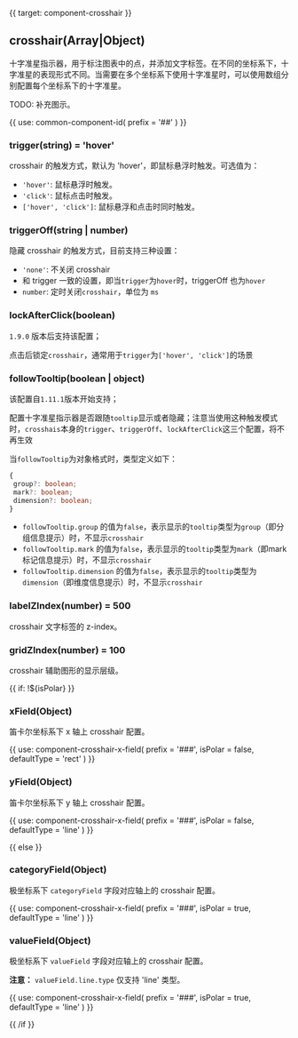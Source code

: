 {{ target: component-crosshair }}

## crosshair(Array|Object)

十字准星指示器，用于标注图表中的点，并添加文字标签。在不同的坐标系下，十字准星的表现形式不同。当需要在多个坐标系下使用十字准星时，可以使用数组分别配置每个坐标系下的十字准星。

TODO: 补充图示。

{{ use: common-component-id(
  prefix = '##'
) }}

### trigger(string) = 'hover'

crosshair 的触发方式，默认为 'hover'，即鼠标悬浮时触发。可选值为：

- `'hover'`: 鼠标悬浮时触发。
- `'click'`: 鼠标点击时触发。
- `['hover', 'click']`: 鼠标悬浮和点击时同时触发。

### triggerOff(string | number)

隐藏 crosshair 的触发方式，目前支持三种设置：

- `'none'`: 不关闭 crosshair
- 和 trigger 一致的设置，即当`trigger`为`hover`时，triggerOff 也为`hover`
- `number`: 定时关闭`crosshair`，单位为 `ms`

### lockAfterClick(boolean)

`1.9.0` 版本后支持该配置；

点击后锁定`crosshair`，通常用于`trigger`为`['hover', 'click']`的场景

### followTooltip(boolean | object)

该配置自`1.11.1`版本开始支持；

配置十字准星指示器是否跟随`tooltip`显示或者隐藏；注意当使用这种触发模式时，`crosshais`本身的`trigger`、`triggerOff`、`lockAfterClick`这三个配置，将不再生效

当`followTooltip`为对象格式时，类型定义如下：
 
 ```ts
 {
  group?: boolean;
  mark?: boolean;
  dimension?: boolean;
 }
 ```

 * `followTooltip.group` 的值为`false`，表示显示的`tooltip`类型为`group`（即分组信息提示）时，不显示`crosshair`
 * `followTooltip.mark` 的值为`false`，表示显示的`tooltip`类型为`mark`（即mark标记信息提示）时，不显示`crosshair`
 * `followTooltip.dimension` 的值为`false`，表示显示的`tooltip`类型为`dimension`（即维度信息提示）时，不显示`crosshair`


### labelZIndex(number) = 500

crosshair 文字标签的 z-index。

### gridZIndex(number) = 100

crosshair 辅助图形的显示层级。

{{ if: !${isPolar} }}

### xField(Object)

笛卡尔坐标系下 x 轴上 crosshair 配置。

{{ use: component-crosshair-x-field(
  prefix = '###',
  isPolar = false,
  defaultType = 'rect'
) }}

### yField(Object)

笛卡尔坐标系下 y 轴上 crosshair 配置。

{{ use: component-crosshair-x-field(
  prefix = '###',
  isPolar = false,
  defaultType = 'line'
) }}

{{ else }}

### categoryField(Object)

极坐标系下 `categoryField` 字段对应轴上的 crosshair 配置。

{{ use: component-crosshair-x-field(
  prefix = '###',
  isPolar = true,
  defaultType = 'line'
) }}

### valueField(Object)

极坐标系下 `valueField` 字段对应轴上的 crosshair 配置。

**注意：** `valueField.line.type` 仅支持 'line' 类型。

{{ use: component-crosshair-x-field(
  prefix = '###',
  isPolar = true,
  defaultType = 'line'
) }}

{{ /if }}

